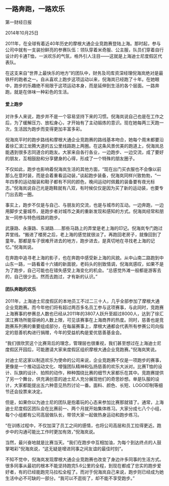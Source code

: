 ## 一路奔跑，一路欢乐

<div class="article__time-byline">
	<p class="article__byline">第一财经日报</p>
	<time class="article__timestamp">2014年10月25日</time>
</div>

2011年，在全球有着近40年历史的摩根大通企业竞跑赛登陆上海。那时起，参与公司中就有一支装扮鲜亮的参赛队伍：领队穿着米奇服、公主服，队员们穿着自行设计的卡通T恤，一派欢乐的气氛，格外引人注目——这就是上海迪士尼度假区代表队。

在这支来自“世界上最快乐的地方”的团队中，财务及司库资深经理倪海岚绝对是最铁杆的跑者之一。自从喜欢上跑步这项运动以来，倪海岚已经跑了十年。在她眼中，跑步的乐趣绝不局限于这项运动本身，而是延伸到生活的各个层面。一路奔跑，就是在体味一种彩色的生活。

#### 爱上跑步

对许多人来说，跑步并不是一个容易坚持下来的习惯。倪海岚说自己也是在工作之后，为了缓解压力、放松身心，才开始有了主动锻炼的意识。现在她每两三天跑一次，生活因为跑步而变得更加丰富多彩。

倪海岚平时的跑步路线和摩根大通企业竞跑赛的路线基本吻合，她每个周末都要沿着徐汇滨江龙腾大道的五公里线路跑上两圈。在这条风景优美的跑道上，倪海岚总能遇到很多志同道合的跑友。大家来自各行各业，一边跑步、一边交流，成了要好的朋友，互相鼓励和分享健身的心得，形成了一个特殊的朋友圈子。

不仅如此，跑步也影响着倪海岚生活的其他方面，“现在出门买衣服也不会像以前那么在意时装，而是会着重看运动装，”谈起跑步装备，倪海岚同样兴致勃勃，“一年四季的运动服装和鞋子都有不同的颜色，晚间运动时佩戴的装备要有夜光标志。”倪海岚说自己光是跑鞋就有八双，有时候仅仅是因为买了新的运动装，也要专门出去跑一圈。

事实上，跑步不仅是与自己、与朋友的交流，也是与城市的互动。一边奔跑，一边用脚步丈量城市，是跑步者对城市之美的重新发现和感知的方式。倪海岚经常和朋友一同参与特色线路的跑步。

武康路、永康路、东湖路……那些马路上的弄堂是老上海的印记。倪海岚专门跑过弄堂线。“搬进了楼房之后，老上海的感觉就很淡了。再跑回老房子，就像回到了童年。那都是车子很难开进去的地方，跑步进去，是真切地在寻找老上海的记忆。”倪海岚说。

在奔跑中追寻老上海的影子，也在奔跑中感受新上海的风貌。从中山南二路跑到中山东一路，一路看着十六铺的新面貌，老码头的别致情调，倪海岚感叹，如果不是为了跑步，自己可能也在错失感受上海变化的机会。“总感觉外滩一般都是游客去的，自己很少去。然而去跑过，才有新的认识。”

#### 团队奔跑的欢乐

2011年，上海迪士尼度假区的本地员工不过二三十人，几乎全部参加了摩根大通企业竞跑赛。而今年他们将有超过两百多名员工参与这项赛事，与此同时，竞跑赛上海赛事的参赛总人数也已经从2011年的3807人跃升至超过8000人，达到了徐汇滨江赛场所能容纳的人数上限，可见该赛事在上海商界的热度。同时，慈善也是竞跑赛系列赛的重要组成部分，在每届赛事上，摩根大通都会代表所有参赛公司向指定的慈善机构进行捐赠，今年的受益机构是爱优慈善基金会。

“我们很欣赏这个比赛背后的理念，管理层也很重视，我们甚至想过在上海迪士尼度假区开园后，可能邀请大家来度假区组织摩根大通企业竞跑赛。”倪海岚笑说。

对迪士尼这家以制造欢乐为使命的公司来说，企业竞跑赛不仅是一项跑步的赛事，更像是一个推动运动文化、增强团队精神和弘扬慈善的欢乐大派对。比赛T恤的设计、队旗的设计、拍照的动作，种种围绕比赛的细节大家都乐在其中。竞跑赛提供了另一个舞台，供充满创意的迪士尼人充分展现他们的奇思妙想。单是队服的设计，大家都能提出五六种意见热烈讨论一番。面料、颜色、长短、LOGO印制等细节还会投票来决定。

但是，如果你以为迪士尼的团队是抱着玩的心态来参加比赛那就错了。通常，上海迪士尼度假区团队会在比赛前一、两个月就开始集体练习。大家分成七八个小组，每个小组都有公司高层做队长，带领大家一起做热身运动和跑步练习。

“在训练过程中，不仅加深了员工之间的感情，也将公司高层和员工拉得更近。跑步中的沟通可能比工作时更加有效，”倪海岚说。

当然，最兴奋地就是比赛当天。“我们在跑步中互相加油，为每个到达终点的人鼓掌喝彩”倪海岚说，“这无疑是增进同事之间友谊的最佳时刻”。

不知不觉中，倪海岚发现摩根大通企业竞跑赛也改变了身边许多同事的生活方式。很多同事从最初的根本不能坚持跑完5.6公里的全程，到现在都成了忠实的跑步爱好者，有的已经能跑完马拉松全程了。而对于倪海岚自己来说，跑步则已经成为她生活中必不可缺的一部分。“我可以不逛街了，却不能不享受跑步。”
